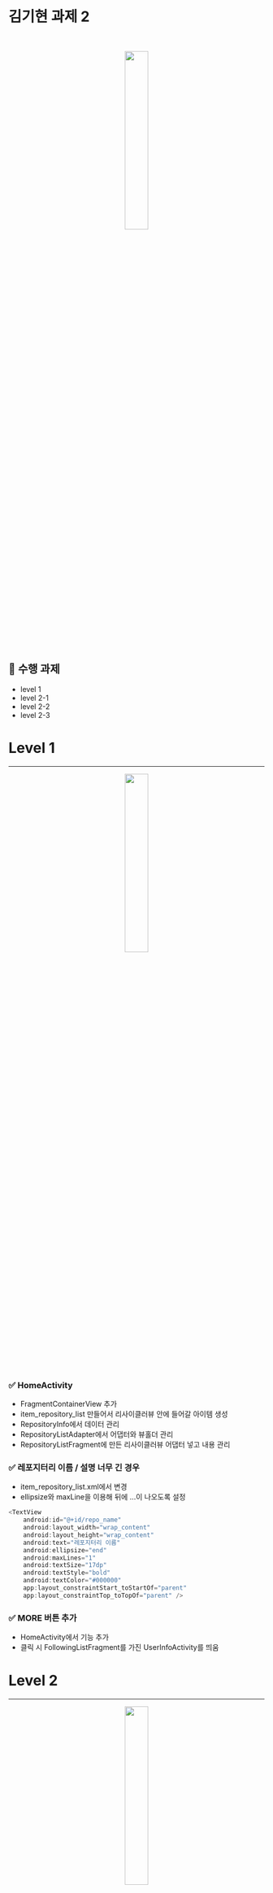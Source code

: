 # 김기현 과제 2
</br>

<p align="center"><img src="https://user-images.githubusercontent.com/59547069/115892150-d8d54200-a491-11eb-8083-ac0558c2e30e.gif" width="30%" height="30%"></p>

## 📌 수행 과제

- level 1
- level 2-1
- level 2-2
- level 2-3

# Level 1

---
<p align="center"><img src="https://user-images.githubusercontent.com/59547069/115892020-b9d6b000-a491-11eb-9836-fe1f7c2fa901.png" width="30%" height="30%"></p>


### ✅ **HomeActivity**

- FragmentContainerView 추가
- item_repository_list 만들어서 리사이클러뷰 안에 들어갈 아이템 생성
- RepositoryInfo에서 데이터 관리
- RepositoryListAdapter에서 어댑터와 뷰홀더 관리
- RepositoryListFragment에 만든 리사이클러뷰 어댑터 넣고 내용 관리

### ✅ 레포지터리 이름 / 설명 너무 긴 경우

- item_repository_list.xml에서 변경
- ellipsize와 maxLine을 이용해 뒤에 ...이 나오도록 설정

```kotlin
<TextView
    android:id="@+id/repo_name"
    android:layout_width="wrap_content"
    android:layout_height="wrap_content"
    android:text="레포지터리 이름"
    android:ellipsize="end"
    android:maxLines="1"
    android:textSize="17dp"
    android:textStyle="bold"
    android:textColor="#000000"
    app:layout_constraintStart_toStartOf="parent"
    app:layout_constraintTop_toTopOf="parent" />
```

### ✅ MORE 버튼 추가

- HomeActivity에서 기능 추가
- 클릭 시 FollowingListFragment를 가진 UserInfoActivity를 띄움

# Level 2

---

<p align="center"><img src="https://user-images.githubusercontent.com/59547069/115892046-be9b6400-a491-11eb-87b7-8ba696d77964.png" width="30%" height="30%"></p>


### ✅ GridLayoutManager 사용

- fragment_repository_list.xml에서 변경
- layoutManager를 GridLayoutManager로 변경
- spanCount은 3으로 설정

```kotlin
<androidx.recyclerview.widget.RecyclerView
    android:id="@+id/repo_list"
    android:layout_width="match_parent"
    android:layout_height="0dp"
    android:orientation="vertical"
    app:layoutManager="androidx.recyclerview.widget.GridLayoutManager"
    app:layout_constraintTop_toBottomOf="@+id/btn_change"
    app:spanCount="3"
    tools:listitem="@layout/item_repository_list" />
```

### ✅ RecyclerView 안에 2가지이상의 뷰를 보여주기

- 두개의 뷰를 보여주기 위해 두개의 ViewHolder가 필요
- 두개의 뷰 타입을 구분하기 위해 Repository 데이터 클래스에 type 추가
- 타입을 보고 다른 뷰홀더를 바인딩함

```kotlin
override fun onCreateViewHolder(parent: ViewGroup, viewType: Int): RecyclerView.ViewHolder {
    return when(viewType) {
        1 -> {
            val binding = ItemRepositoryListBinding.inflate(
                LayoutInflater.from(parent.context),
                parent,
                false
            )
            RepositoryViewHolder(binding)
        }
        else -> {
            val binding = ItemRepositoryAdListBinding.inflate(
                LayoutInflater.from(parent.context),
                parent,
                false
            )
            RepositoryAdViewHolder(binding)
        }
    }
}
```

```kotlin
override fun onBindViewHolder(holder: RecyclerView.ViewHolder, position: Int) {
    when(repoList[position].type) {
        1 -> {
            (holder as RepositoryViewHolder).onBind(repoList[position])
            holder.setIsRecyclable(false)
        }
        else -> {
            (holder as RepositoryAdViewHolder).onBind(repoList[position])
            holder.setIsRecyclable(false)
        }
    }
}
```

### ✅ RecyclerView Item 기능 구현하기

1️⃣ item을 길게 눌러 위치 변경하기

- RepositoryListFragment.kt에서 ItemTouchHelper.SimpleCallback을 이용하여 onMove()를 오버라이딩해 사용
- onMove()에서 부르는 위치 변경을 위한 함수는 RepositoryListAdapter.kt에 정의

```kotlin
fun onItemMove(fromPos: Int, targetPos: Int): Unit {
    if (fromPos < targetPos) {
        for (i in fromPosuntiltargetPos) {
            Collections.swap(repoList, i, i + 1)
        }
    } else {
        for (i in fromPosdownTotargetPos + 1) {
            Collections.swap(repoList, i, i - 1)
        }
    }
    notifyItemMoved(fromPos, targetPos)
}
```

- getMovementFlags()를 오버라이딩해 움직일 방향 설정

    → 상하좌우 모두 위치 이동 가능하게 설정함

    ```kotlin
    val dragFlags = ItemTouchHelper.UP or ItemTouchHelper.DOWN or 
    								ItemTouchHelper.LEFT or ItemTouchHelper.RIGHT
    ```

2️⃣ item을 옆으로 슬라이드 하면 삭제하는 기능 넣기

- RepositoryListFragment.kt에서 ItemTouchHelper.SimpleCallback을 이용하여 onSwiped()를 오버라이딩해 사용
- onSwiped()에서 부르는 위치 변경을 위한 함수는 RepositoryListAdapter.kt에 정의

```kotlin
fun removeTask(position: Int) {
    repoList.removeAt(position)
    notifyDataSetChanged()
}
```

- getMovementFlags()를 오버라이딩해 움직일 방향 설정

→좌우 모두 위치 이동 가능하게 설정함

```kotlin
val swipeFlags = ItemTouchHelper.LEFT or ItemTouchHelper.RIGHT
```

3️⃣ 버튼을 추가해서 Linear형식에서 Grid로 변경되도록 하기

- 버튼 클릭마다 layoutManager를 변경하며 바꿔줌

```kotlin
binding.btnChange.setOnClickListener{
if (layout_type == 1){
        binding.repoList.layoutManager= LinearLayoutManager(context, RecyclerView.VERTICAL, false)
        layout_type = 0
    }
    else{
        binding.repoList.layoutManager= GridLayoutManager(context, 3)
        layout_type = 1
    }

}
```
